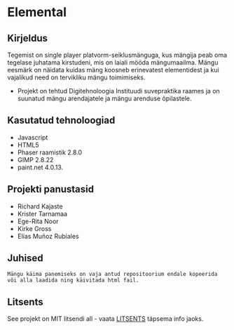 # Elemental

## Kirjeldus
Tegemist on single player platvorm-seiklusmänguga, kus mängija peab oma tegelase juhatama kirstudeni, mis on laiali mööda mängumaailma.
Mängu eesmärk on näidata kuidas mäng koosneb erinevatest elementidest ja kui vajalikud need on tervikliku mängu toimimiseks.

* Projekt on tehtud Digitehnoloogia Instituudi suvepraktika raames ja on suunatud mängu arendajatele ja mängu arenduse õpilastele.

## Kasutatud tehnoloogiad
* Javascript
* HTML5
* Phaser raamistik 2.8.0
* GIMP 2.8.22 
* paint.net 4.0.13.

## Projekti panustasid
- Richard Kajaste
- Krister Tarnamaa
- Ege-Rita Noor
- Kirke Gross
- Elías Muñoz Rubiales

## Juhised
```
Mängu käima panemiseks on vaja antud repositoorium endale kopeerida või alla laadida ning käivitada html fail.
```

## Litsents

See projekt on MIT litsendi all - vaata [LITSENTS](https://github.com/rkajaste/Elemental/blob/master/LICENSE.md/) täpsema info jaoks.

